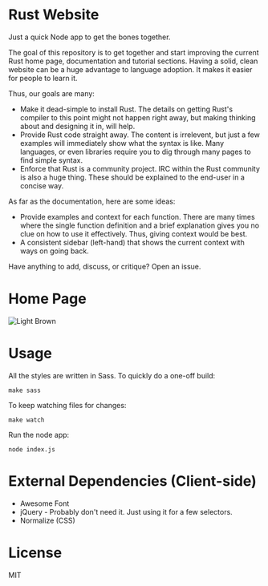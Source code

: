 # Rust Website

Just a quick Node app to get the bones together.

The goal of this repository is to get together and start improving the current Rust home page, documentation and tutorial sections. Having a solid, clean website can be a huge advantage to language adoption. It makes it easier for people to learn it.

Thus, our goals are many:

* Make it dead-simple to install Rust. The details on getting Rust's compiler to this point might not happen right away, but making thinking about and designing it in, will help.
* Provide Rust code straight away. The content is irrelevent, but just a few examples will immediately show what the syntax is like. Many languages, or even libraries require you to dig through many pages to find simple syntax.
* Enforce that Rust is a community project. IRC within the Rust community is also a huge thing. These should be explained to the end-user in a concise way.

As far as the documentation, here are some ideas:

* Provide examples and context for each function. There are many times where the single function definition and a brief explanation gives you no clue on how to use it effectively. Thus, giving context would be best.
* A consistent sidebar (left-hand) that shows the current context with ways on going back.

Have anything to add, discuss, or critique? Open an issue.

# Home Page

![Light Brown](https://raw.github.com/TheHydroImpulse/rust-website/master/img/home-2.png)

# Usage

All the styles are written in Sass. To quickly do a one-off build:

```
make sass
```

To keep watching files for changes:

```
make watch
```

Run the node app:

```
node index.js
```

# External Dependencies (Client-side)

* Awesome Font
* jQuery - Probably don't need it. Just using it for a few selectors.
* Normalize (CSS)

# License

MIT